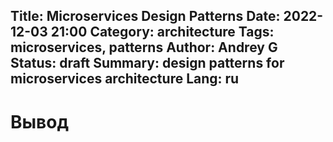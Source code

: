 Title: Microservices Design Patterns
Date: 2022-12-03 21:00
Category: architecture
Tags: microservices, patterns
Author: Andrey G
Status: draft
Summary: design patterns for microservices architecture
Lang: ru
---



# Вывод

